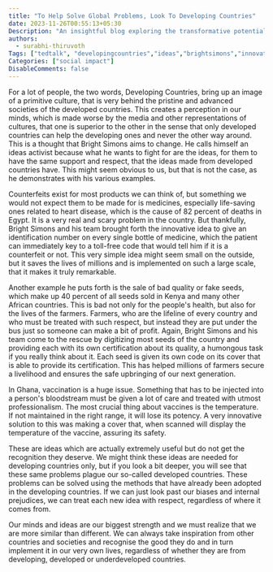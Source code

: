 ```yaml
---
title: "To Help Solve Global Problems, Look To Developing Countries"
date: 2023-11-26T00:55:13+05:30
Description: "An insightful blog exploring the transformative potential of ideas from developing countries & wisdom shared in a TED Talk by the renowned Ghanaian social innovator, Bright Simons."
authors:
  - surabhi-thiruvoth
Tags: ["tedtalk", "developingcountries","ideas","brightsimons","innovation"]
Categories: ["social impact"]
DisableComments: false
---
```

For a lot of people, the two words, Developing Countries, bring up an image of a primitive culture, that is very behind the pristine and advanced societies of the developed countries. This creates a perception in our minds, which is made worse by the media and other representations of cultures, that one is superior to the other in the sense that only developed countries can help the developing ones and never the other way around. This is a thought that Bright Simons aims to change. He calls himself an ideas activist because what he wants to fight for are the ideas, for them to have the same support and respect, that the ideas made from developed countries have. This might seem obvious to us, but that is not the case, as he demonstrates with his various examples. 

Counterfeits exist for most products we can think of, but something we would not expect them to be made for is medicines, especially life-saving ones related to heart disease, which is the cause of 82 percent of deaths in Egypt. It is a very real and scary problem in the country. But thankfully, Bright Simons and his team brought forth the innovative idea to give an identification number on every single bottle of medicine, which the patient can immediately key to a toll-free code that would tell him if it is a counterfeit or not. This very simple idea might seem small on the outside, but it saves the lives of millions and is implemented on such a large scale, that it makes it truly remarkable. 

Another example he puts forth is the sale of bad quality or fake seeds, which make up 40 percent of all seeds sold in Kenya and many other African countries. This is bad not only for the people's health, but also for the lives of the farmers. Farmers, who are the lifeline of every country and who must be treated with such respect, but instead they are put under the bus just so someone can make a bit of profit. Again, Bright Simons and his team come to the rescue by digitizing most seeds of the country and providing each with its own certification about its quality, a humongous task if you really think about it. Each seed is given its own code on its cover that is able to provide its certification. This has helped millions of farmers secure a livelihood and ensures the safe upbringing of our next generation. 

In Ghana, vaccination is a huge issue. Something that has to be injected into a person's bloodstream must be given a lot of care and treated with utmost professionalism. The most crucial thing about vaccines is the temperature. If not maintained in the right range, it will lose its potency. A very innovative solution to this was making a cover that, when scanned will display the temperature of the vaccine, assuring its safety. 

These are ideas which are actually extremely useful but do not get the recognition they deserve. We might think these ideas are needed for developing countries only, but if you look a bit deeper, you will see that these same problems plague our so-called developed countries. These problems can be solved using the methods that have already been adopted in the developing countries. If we can just look past our biases and internal prejudices, we can treat each new idea with respect, regardless of where it comes from.

Our minds and ideas are our biggest strength and we must realize that we are more similar than different. We can always take inspiration from other countries and societies and recognise the good they do and in turn implement it in our very own lives, regardless of whether they are from developing, developed or underdeveloped countries.